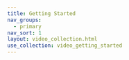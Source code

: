 ```yaml
---
title: Getting Started
nav_groups:
  - primary
nav_sort: 1
layout: video_collection.html
use_collection: video_getting_started
---
```

